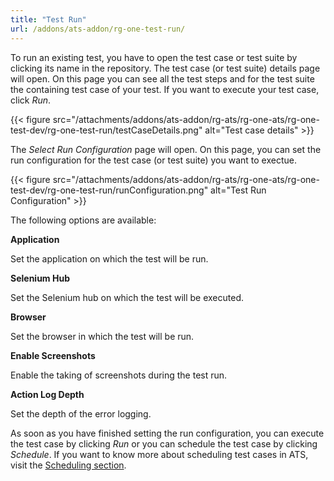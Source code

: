```yaml
---
title: "Test Run"
url: /addons/ats-addon/rg-one-test-run/
---
```


To run an existing test, you have to open the test case or test suite by clicking its name in the repository.
The test case (or test suite) details page will open. On this page you can see all the test steps and for the test suite the containing test case of your test. If you want to execute your test case, click *Run*.

{{< figure src="/attachments/addons/ats-addon/rg-ats/rg-one-ats/rg-one-test-dev/rg-one-test-run/testCaseDetails.png" alt="Test case details" >}}

The *Select Run Configuration* page will open. On this page, you can set the run configuration for the test case (or test suite) you want to exectue.

{{< figure src="/attachments/addons/ats-addon/rg-ats/rg-one-ats/rg-one-test-dev/rg-one-test-run/runConfiguration.png" alt="Test Run Configuration" >}}

The following options are available:

**Application**

Set the application on which the test will be run.

**Selenium Hub**

Set the Selenium hub on which the test will be executed.

**Browser**

Set the browser in which the test will be run.

**Enable Screenshots**

Enable the taking of screenshots during the test run.

**Action Log Depth**

Set the depth of the error logging.

As soon as you have finished setting the run configuration, you can execute the test case by clicking *Run* or you can schedule the test case by clicking *Schedule*. If you want to know more about scheduling test cases in ATS, visit the [Scheduling section](/addons/ats-addon/rg-one-scheduling/).
